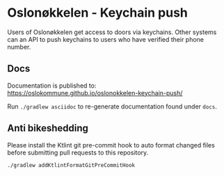 Oslonøkkelen - Keychain push 
============================

Users of Oslonøkkelen get access to doors via keychains. Other systems can an API to push keychains
to users who have verified their phone number. 


Docs
----
Documentation is published to:
https://oslokommune.github.io/oslonokkelen-keychain-push/

Run `./gradlew asciidoc` to re-generate documentation found under `docs`.


Anti bikeshedding
-----------------
Please install the Ktlint git pre-commit hook to auto format changed files before 
submitting pull requests to this repository.

    ./gradlew addKtlintFormatGitPreCommitHook
